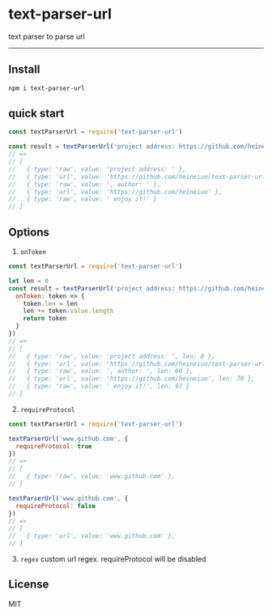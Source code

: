 # text-parser-url
text parser to parse url

---

## Install

```bash
npm i text-parser-url
```

## quick start

```javascript
const textParserUrl = require('text-parser-url')

const result = textParserUrl('project address: https://github.com/heineiuo/text-parser-url, author: https://github.com/heineiuo enjoy it!')
// =>
// [ 
//   { type: 'raw', value: 'project address: ' },
//   { type: 'url', value: 'https://github.com/heineiuo/text-parser-url' },
//   { type: 'raw', value: ', author: ' },
//   { type: 'url', value: 'https://github.com/heineiuo' },
//   { type: 'raw', value: ' enjoy it!' } 
// ]

```

## Options

1. `onToken`

```javascript
const textParserUrl = require('text-parser-url')

let len = 0
const result = textParserUrl('project address: https://github.com/heineiuo/text-parser-url, author: https://github.com/heineiuo enjoy it!', {
  onToken: token => {
    token.len = len
    len += token.value.length
    return token
  }
})
// =>
// [ 
//   { type: 'raw', value: 'project address: ', len: 0 },
//   { type: 'url', value: 'https://github.com/heineiuo/text-parser-url', len: 17 },
//   { type: 'raw', value: ', author: ', len: 60 },
//   { type: 'url', value: 'https://github.com/heineiuo', len: 70 },
//   { type: 'raw', value: ' enjoy it!', len: 97 } 
// ]

```

2. `requireProtocol`
```javascript
const textParserUrl = require('text-parser-url')

textParserUrl('www.github.com', {
  requireProtocol: true
})
// =>
// [ 
//   { type: 'raw', value: 'www.github.com' },
// ]

textParserUrl('www.github.com', {
  requireProtocol: false
})
// =>
// [ 
//   { type: 'url', value: 'www.github.com' },
// ]
```

3. `regex`
custom url regex. requireProtocol will be disabled

## License

MIT
